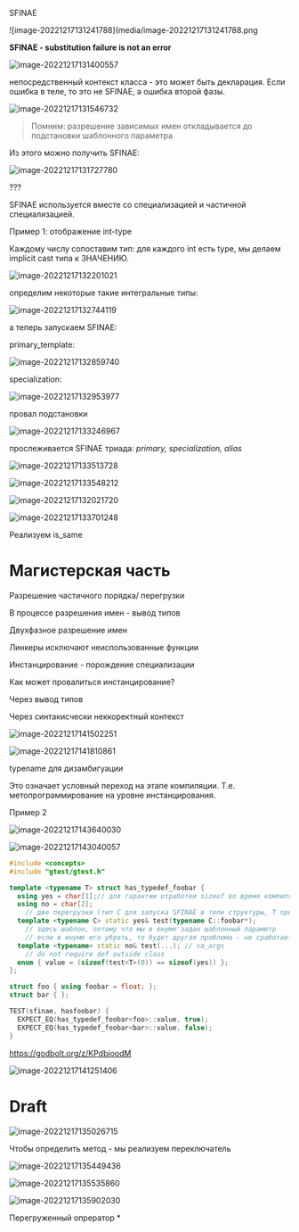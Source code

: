 SFINAE

![image-20221217131241788](media/image-20221217131241788.png

**SFINAE - substitution failure is not an error**

![image-20221217131400557](media/image-20221217131400557.png)

непосредственный контекст класса - это может быть декларация. Если ошибка в теле, то это не SFINAE, а ошибка второй фазы.

![image-20221217131546732](media/image-20221217131546732.png)

> Помним: разрешение зависимых имен откладывается до подстановки шаблонного параметра

Из этого можно получить SFINAE:

![image-20221217131727780](media/image-20221217131727780.png)

???

SFINAE используется вместе со специализацией и частичной специализацией.

Пример 1: отображение int-type

Каждому числу сопоставим тип: для каждого int есть type, мы делаем implicit cast типа к ЗНАЧЕНИЮ.

![image-20221217132201021](media/image-20221217132201021.png)

определим некоторые такие интегральные типы:

![image-20221217132744119](media/image-20221217132744119.png)

а теперь запускаем SFINAE:

primary_template:

![image-20221217132859740](media/image-20221217132859740.png)

specialization:

![image-20221217132953977](media/image-20221217132953977.png)

провал подстановки

![image-20221217133246967](media/image-20221217133246967.png)

прослеживается SFINAE триада: *primary, specialization, alias*

![image-20221217133513728](media/image-20221217133513728.png)

![image-20221217133548212](media/image-20221217133548212.png)

![image-20221217132021720](media/image-20221217132021720.png)

![image-20221217133701248](media/image-20221217133701248.png)

Реализуем is_same



# Магистерская часть

Разрешение частичного порядка/ перегрузки

В процессе разрешения имен - вывод типов

Двухфазное разрешение имен

Линкеры исключают неиспользованные функции

Инстанцирование - порождение специализации

Как может провалиться инстанцирование?

Через вывод типов

Через синтакисчески неккоректный контекст

![image-20221217141502251](media/image-20221217141502251.png)

![image-20221217141810861](media/image-20221217141810861.png)

typename для дизамбигуации

Это означает условный переход на этапе компиляции. Т.е. метопрограммирование на уровне инстанцирования.

Пример 2

![image-20221217143640030](media/image-20221217143640030.png)

![image-20221217143040057](media/image-20221217143040057.png)

```C++
#include <concepts>
#include "gtest/gtest.h"

template <typename T> struct has_typedef_foobar {
  using yes = char[1];// для гарантии отработки sizeof во время компиляции
  using no = char[2];
    // две перегрузки (тип С для запуска SFINAE в теле структуры, Т просто подставляется тут уже)
  template <typename C> static yes& test(typename C::foobar*);
    // здесь шаблон, потому что мы в енуме задан шаблонный параметр
    // если в енуме его убрать, то будет другая проблема - не сработает вывод типов: из нуля вывод С не сработает. И в обоих случаях будет выбрана (...)
  template <typename> static no& test(...); // va_args
    // do not require def outside class
  enum { value = (sizeof(test<T>(0)) == sizeof(yes)) };
};

struct foo { using foobar = float; };
struct bar { };

TEST(sfinae, hasfoobar) {   
  EXPECT_EQ(has_typedef_foobar<foo>::value, true);
  EXPECT_EQ(has_typedef_foobar<bar>::value, false);
}
```

https://godbolt.org/z/KPdbjoodM



![image-20221217141251406](media/image-20221217141251406.png)



# Draft

![image-20221217135026715](media/image-20221217135026715.png)

Чтобы определить метод - мы реализуем переключатель

![image-20221217135449436](media/image-20221217135449436.png) 

![image-20221217135535860](media/image-20221217135535860.png)

![image-20221217135902030](media/image-20221217135902030.png)

Перегруженный опрератор *